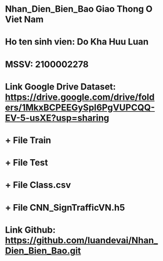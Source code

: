 # Nhan_Dien_Bien_Bao Giao Thong O Viet Nam
# Ho ten sinh vien: Do Kha Huu Luan
# MSSV: 2100002278
# Link Google Drive Dataset: https://drive.google.com/drive/folders/1MkxBCPEEGySpI6PgVUPCQQ-EV-5-usXE?usp=sharing 
# + File Train
# + File Test
# + File Class.csv
# + File CNN_SignTrafficVN.h5
# Link Github: https://github.com/luandevai/Nhan_Dien_Bien_Bao.git
